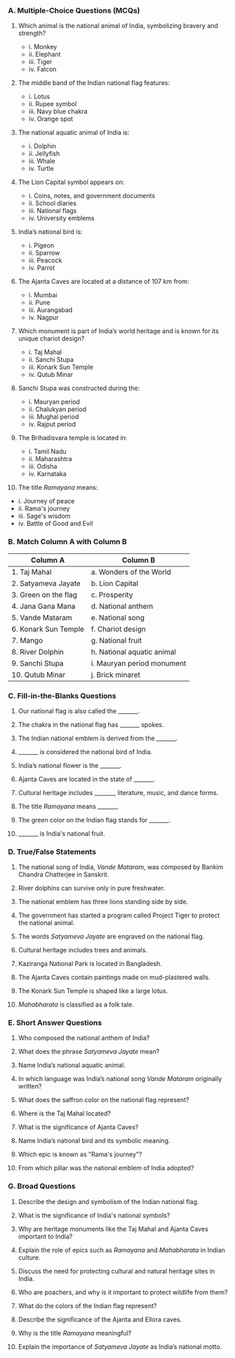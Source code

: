### **A. Multiple-Choice Questions (MCQs)**

1. Which animal is the national animal of India, symbolizing bravery and strength?
   - i. Monkey
   - ii. Elephant
   - iii. Tiger
   - iv. Falcon  

2. The middle band of the Indian national flag features:
   - i. Lotus
   - ii. Rupee symbol
   - iii. Navy blue chakra
   - iv. Orange spot  

3. The national aquatic animal of India is:
   - i. Dolphin
   - ii. Jellyfish
   - iii. Whale
   - iv. Turtle  

4. The Lion Capital symbol appears on:
   - i. Coins, notes, and government documents
   - ii. School diaries
   - iii. National flags
   - iv. University emblems  

5. India’s national bird is:
   - i. Pigeon
   - ii. Sparrow
   - iii. Peacock
   - iv. Parrot  

6. The Ajanta Caves are located at a distance of 107 km from:
   - i. Mumbai
   - ii. Pune
   - iii. Aurangabad
   - iv. Nagpur  

7. Which monument is part of India’s world heritage and is known for its unique chariot design?
   - i. Taj Mahal
   - ii. Sanchi Stupa
   - iii. Konark Sun Temple
   - iv. Qutub Minar  

8. Sanchi Stupa was constructed during the:
   - i. Mauryan period
   - ii. Chalukyan period
   - iii. Mughal period
   - iv. Rajput period  

9. The Brihadisvara temple is located in:
   - i. Tamil Nadu
   - ii. Maharashtra
   - iii. Odisha
   - iv. Karnataka  

10. The title *Ramayana* means:
   - i. Journey of peace
   - ii. Rama's journey
   - iii. Sage's wisdom
   - iv. Battle of Good and Evil  

### **B. Match Column A with Column B**

| **Column A**                   | **Column B**                     |
|--------------------------------|----------------------------------|
| 1. Taj Mahal                   | a. Wonders of the World          |
| 2. Satyameva Jayate            | b. Lion Capital                  |
| 3. Green on the flag           | c. Prosperity                    |
| 4. Jana Gana Mana              | d. National anthem               |
| 5. Vande Mataram               | e. National song                 |
| 6. Konark Sun Temple           | f. Chariot design                |
| 7. Mango                       | g. National fruit                |
| 8. River Dolphin               | h. National aquatic animal       |
| 9. Sanchi Stupa                | i. Mauryan period monument       |
| 10. Qutub Minar                | j. Brick minaret                 |

### **C. Fill-in-the-Blanks Questions**

1. Our national flag is also called the _______.

2. The chakra in the national flag has _______ spokes.

3. The Indian national emblem is derived from the _______.

4. _______ is considered the national bird of India.

5. India’s national flower is the _______.

6. Ajanta Caves are located in the state of _______.

7. Cultural heritage includes _______, literature, music, and dance forms.

8. The title *Ramayana* means _______.

9. The green color on the Indian flag stands for _______.

10. _______ is India's national fruit.

### **D. True/False Statements**

1. The national song of India, *Vande Mataram*, was composed by Bankim Chandra Chatterjee in Sanskrit.

2. River dolphins can survive only in pure freshwater.

3. The national emblem has three lions standing side by side.

4. The government has started a program called Project Tiger to protect the national animal.

5. The words *Satyameva Jayate* are engraved on the national flag.

6. Cultural heritage includes trees and animals.

7. Kaziranga National Park is located in Bangladesh.

8. The Ajanta Caves contain paintings made on mud-plastered walls.

9. The Konark Sun Temple is shaped like a large lotus.

10. *Mahabharata* is classified as a folk tale.

### **E. Short Answer Questions**

1. Who composed the national anthem of India?

2. What does the phrase *Satyameva Jayate* mean?

3. Name India’s national aquatic animal.

4. In which language was India’s national song *Vande Mataram* originally written?

5. What does the saffron color on the national flag represent?

6. Where is the Taj Mahal located?

7. What is the significance of Ajanta Caves?

8. Name India’s national bird and its symbolic meaning.

9. Which epic is known as "Rama's journey"?

10. From which pillar was the national emblem of India adopted?

### **G. Broad Questions**

1. Describe the design and symbolism of the Indian national flag.

2. What is the significance of India's national symbols?

3. Why are heritage monuments like the Taj Mahal and Ajanta Caves important to India?

4. Explain the role of epics such as *Ramayana* and *Mahabharata* in Indian culture.

5. Discuss the need for protecting cultural and natural heritage sites in India.

6. Who are poachers, and why is it important to protect wildlife from them?

7. What do the colors of the Indian flag represent?

8. Describe the significance of the Ajanta and Ellora caves.

9. Why is the title *Ramayana* meaningful?

10. Explain the importance of *Satyameva Jayate* as India’s national motto.
